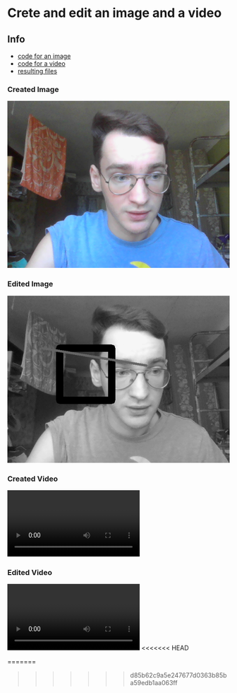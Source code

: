 # Crete and edit an image and a video
## Info
- [code for an image](lab2/image_main.py) 
- [code for a video](lab2/main.py) 
- [resulting files](lab2/files) 

### Created Image
![picture](https://github.com/bateikoEd/object_recognition/blob/master/Lab1/lab2/files/webcam.png)

### Edited Image
![picture](https://github.com/bateikoEd/object_recognition/blob/master/Lab1/lab2/files/webcam_result.png)

### Created Video
![Watch the video](https://github.com/bateikoEd/object_recognition/blob/master/Lab1/lab2/files/output.avi)

### Edited Video
![Watch the video](https://github.com/bateikoEd/object_recognition/blob/master/Lab1/lab2/files/output_edited.avi)
<<<<<<< HEAD

=======
>>>>>>> d85b62c9a5e247677d0363b85ba59edb1aa063ff

